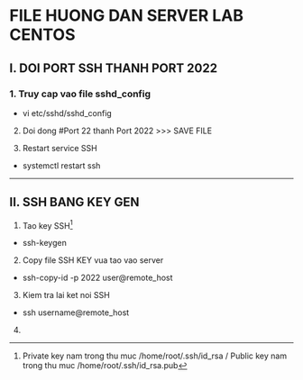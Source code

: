 # FILE HUONG DAN SERVER LAB CENTOS

## I. DOI PORT SSH THANH PORT 2022

### 1. Truy cap vao file sshd_config

* vi etc/sshd/sshd_config

2. Doi dong #Port 22 thanh Port 2022 >>> SAVE FILE

4. Restart service SSH 

* systemctl restart ssh

***

## II. SSH BANG KEY GEN

1. Tao key SSH[^1]

* ssh-keygen
[^1]:
	Private key nam trong thu muc /home/root/.ssh/id_rsa / Public key nam trong thu muc /home/root/.ssh/id_rsa.pub

2. Copy file SSH KEY vua tao vao server

* ssh-copy-id -p 2022 user@remote_host

3. Kiem tra lai ket noi SSH

* ssh username@remote_host

4. 
